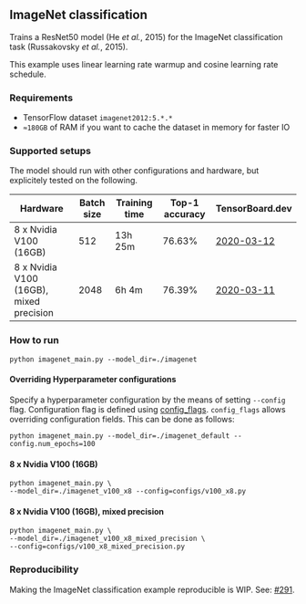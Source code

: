 ## ImageNet classification
Trains a ResNet50 model (He *et al.*, 2015) for the ImageNet classification task (Russakovsky *et al.*, 2015).

This example uses linear learning rate warmup and cosine learning rate schedule.

### Requirements
* TensorFlow dataset `imagenet2012:5.*.*`
* `≈180GB` of RAM if you want to cache the dataset in memory for faster IO

### Supported setups
The model should run with other configurations and hardware, but explicitely tested on the following.

| Hardware | Batch size | Training time | Top-1 accuracy  | TensorBoard.dev |
| --- | --- | --- | --- | --- |
| 8 x Nvidia V100 (16GB)  | 512  |  13h 25m  | 76.63% | [2020-03-12](https://tensorboard.dev/experiment/jrvtbnlETgai0joLBXhASw/) |
| 8 x Nvidia V100 (16GB), mixed precision  | 2048  | 6h 4m | 76.39% | [2020-03-11](https://tensorboard.dev/experiment/F5rM1GGQRpKNX207i30qGQ/) |

### How to run

```shell
python imagenet_main.py --model_dir=./imagenet
```

#### Overriding Hyperparameter configurations

Specify a hyperparameter configuration by the means of setting `--config` flag.
Configuration flag is defined using
[config_flags](https://github.com/google/ml_collections/tree/master#config-flags).
`config_flags` allows overriding configuration fields. This can be done as
follows:

```shell
python imagenet_main.py --model_dir=./imagenet_default --config.num_epochs=100
```

#### 8 x Nvidia V100 (16GB)
```shell
python imagenet_main.py \
--model_dir=./imagenet_v100_x8 --config=configs/v100_x8.py
```

#### 8 x Nvidia V100 (16GB), mixed precision
```shell
python imagenet_main.py \
--model_dir=./imagenet_v100_x8_mixed_precision \
--config=configs/v100_x8_mixed_precision.py
```

### Reproducibility
Making the ImageNet classification example reproducible is WIP. 
See: [#291](https://github.com/google/flax/issues/291).